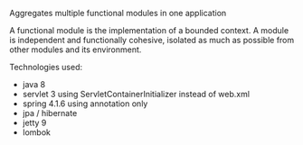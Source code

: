Aggregates multiple functional modules in one application

A functional module is the implementation of a bounded context.
A module is independent and functionally cohesive, isolated as much as possible from other modules and its environment.

Technologies used:

- java 8
- servlet 3 using ServletContainerInitializer instead of web.xml
- spring 4.1.6 using annotation only
- jpa / hibernate
- jetty 9
- lombok

